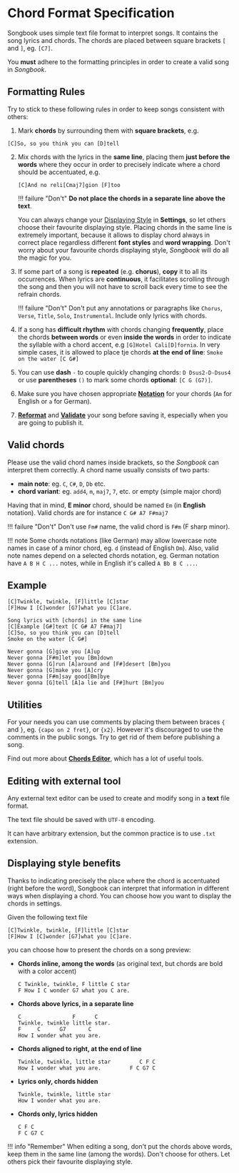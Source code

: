# Chord Format Specification

Songbook uses simple text file format to interpret songs.
It contains the song lyrics and chords.
The chords are placed between square brackets `[` and `]`, eg. `[C7]`.

You **must** adhere to the formatting principles in order to create a valid song in *Songbook*.

## Formatting Rules
Try to stick to these following rules in order to keep songs consistent with others:

1. Mark **chords** by surrounding them with **square brackets**, e.g.
```
[C]So, so you think you can [D]tell
```

2.  Mix chords with the lyrics in the **same line**, placing them **just before the words** 
    where they occur in order to precisely indicate where a chord should be accentuated, e.g. 
    ```
    [C]And no reli[Cmaj7]gion [F]too
    ```

    !!! failure "Don't"
        **Do not place the chords in a separate line above the text**.

    You can always change your [Displaying Style](./displaying-styles.md) in **Settings**,
    so let others choose their favourite displaying style.
    Placing chords in the same line is extremely important, 
    because it allows to display chord always in correct place regardless different 
    **font styles** and **word wrapping**. 
    Don't worry about your favourite chords displaying style,
    *Songbook* will do all the magic for you.

3.  If some part of a song is **repeated** (e.g. **chorus**), **copy** it to all its occurrences. 
    When lyrics are **continuous**, it facilitates scrolling through the song and 
    then you will not have to scroll back every time to see the refrain chords. 

    !!! failure "Don't"
        Don't put any annotations or paragraphs like `Chorus`, `Verse`, `Title`, `Solo`, `Instrumental`. 
        Include only lyrics with chords.

4. If a song has **difficult rhythm** with chords changing **frequently**,
place the chords **between words** or even **inside the words** in order to indicate 
the syllable with a chord accent, e.g `[G]Hotel Cali[D]fornia`. 
In very simple cases, it is allowed to place tje chords **at the end of line**: `Smoke on the water [C G#]`

5. You can use **dash** `-` to couple quickly changing chords: 
`D Dsus2-D-Dsus4` or use **parentheses** `()` to mark some chords **optional**: `[C G (G7)]`.

6. Make sure you have chosen appropriate [**Notation**](./chords-notations.md) for your chords
(`Am` for English or `a` for German).

7. [**Reformat**](./chords-editor.md#tools) and [**Validate**](./chords-editor.md#tools) your song before saving it, 
especially when you are going to publish it.

## Valid chords
Please use the valid chord names inside brackets, so the *Songbook* can interpret them correctly.
A chord name usually consists of two parts:

- **main note**: eg. `C`, `C#`, `D`, `Db` etc.
- **chord variant**: eg. `add4`, `m`, `maj7`, `7`, etc. or empty (simple major chord)

Having that in mind, **E minor** chord, should be named `Em` (in **English** notation).
Valid chords are for instance `C G# A7 F#maj7`

!!! failure "Don't"
    Don't use `Fm#` name, the valid chord is `F#m` (F sharp minor).

!!! note
    Some chords notations (like German) may allow lowercase note names in case of a minor chord, eg. `d` (instead of English `Dm`).
    Also, valid note names depend on a selected chords notation, eg. German notation have `A B H C ...` notes, while in English it's called `A Bb B C ...`.

## Example
```
[C]Twinkle, twinkle, [F]little [C]star
[F]How I [C]wonder [G7]what you [C]are.

Song lyrics with [chords] in the same line
[C]Example [G#]text [C G# A7 F#maj7]
[C]So, so you think you can [D]tell
Smoke on the water [C G#]

Never gonna [G]give you [A]up
Never gonna [F#m]let you [Bm]down
Never gonna [G]run [A]around and [F#]desert [Bm]you
Never gonna [G]make you [A]cry
Never gonna [F#m]say good[Bm]bye
Never gonna [G]tell [A]a lie and [F#]hurt [Bm]you
```

## Utilities
For your needs you can use comments by placing them between braces `{` and `}`,
eg. `{capo on 2 fret}`, or `{x2}`.
However it's discouraged to use the comments in the public songs.
Try to get rid of them before publishing a song.

Find out more about [**Chords Editor**](./chords-editor.md), which has a lot of useful tools.

## Editing with external tool
Any external text editor can be used to create and modify song in a **text** file format.

The text file should be saved with `UTF-8` encoding.

It can have arbitrary extension, but the common practice is to use `.txt` extension.

## Displaying style benefits
Thanks to indicating precisely the place where the chord is accentuated (right before the word),
Songbook can interpret that information in different ways when displaying a chord.
You can choose how you want to display the chords in settings.

Given the following text file
```
[C]Twinkle, twinkle, [F]little [C]star
[F]How I [C]wonder [G7]what you [C]are.
```

you can choose how to present the chords on a song preview:

- **Chords inline, among the words** (as original text, but chords are bold with a color accent)
    ```
    C Twinkle, twinkle, F little C star
    F How I C wonder G7 what you C are.
    ```

- **Chords above lyrics, in a separate line**
    ```
    C                F      C
    Twinkle, twinkle little star.
    F     C      G7       C
    How I wonder what you are.
    ```

- **Chords aligned to right, at the end of line**
    ```
    Twinkle, twinkle, little star         C F C
    How I wonder what you are.         F C G7 C
    ```

- **Lyrics only, chords hidden**
    ```
    Twinkle, twinkle, little star
    How I wonder what you are.
    ```

- **Chords only, lyrics hidden**
    ```
    C F C
    F C G7 C
    ```

!!! info "Remember"
    When editing a song, don't put the chords above words, keep them in the same line (among the words).
    Don't choose for others.
    Let others pick their favourite displaying style.
